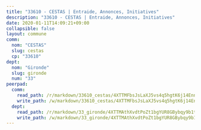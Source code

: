 ```yaml
---
title: "33610 - CESTAS | Entraide, Annonces, Initiatives"
description: "33610 - CESTAS | Entraide, Annonces, Initiatives"
date: 2020-01-11T14:09:21+09:00
collapsible: false
layout: commune
comm:
  nom: "CESTAS"
  slug: cestas
  cp: "33610"
dept:
  nom: "Gironde"
  slug: gironde
  num: "33"
peerpad:
  comm:
    read_path: /r/markdown/33610_cestas/4XTTMFbsJsLaXJ5vs4q5hgtK6j14EnnnvsZ3rTiUjnvco1v6P
    write_path: /w/markdown/33610_cestas/4XTTMFbsJsLaXJ5vs4q5hgtK6j14EnnnvsZ3rTiUjnvco1v6P-K3TgTgFN3Ui4DSqAp2E3JdNs1ExzzR7A6ND5BeK1fFQRdv8ikCH5ZDehYHrWN1N3DBCKxngzmhWQkbYmXUTjWVj1ZsgoWgMbwja6x22r15nCPyNJDUohVxUusVAn2efBasmb7bDV
  dept:
    read_path: /r/markdown/33_gironde/4XTTMAthXvdtPoZt1bgYUR8GBybqy9b1tLUaaKDw5iKj57LRt
    write_path: /w/markdown/33_gironde/4XTTMAthXvdtPoZt1bgYUR8GBybqy9b1tLUaaKDw5iKj57LRt-K3TgU8ogmN5s8hbKrZhkV9P1KQiFepNWXjoYRvdMTW1jt7eRXTmrjG677tN9mcUTsALjzYGgb8mvcrYPJn2Jd8cTiBmF9aZcbgdcQL1kzCPJnSf6X8tpEcGPdTr5qT6cQqEpt6oQ
---
```


